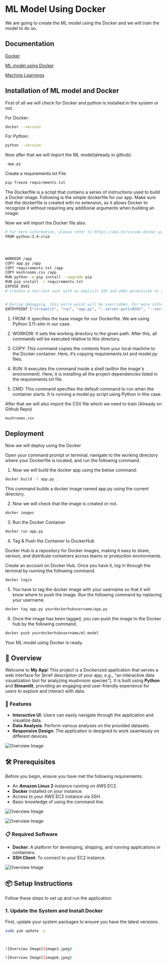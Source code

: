 
# ML Model Using Docker

We are going to create the ML model using the Docker and we will train the model to do so.




## Documentation

[Docker](https://docs.docker.com/)

[ML model using Docker](https://www.geeksforgeeks.org/how-to-use-docker-for-machine-learning/)

[Machine Learnings](https://www.geeksforgeeks.org/machine-learning-models/)





## Installation of ML model and Docker

First of all we will check for Docker and python is installed in the system or not.

For Docker: 
```bash
docker --version
```

For Python:
```bash
python --version
```

Now after that we will import the ML model(already in github):
```bash
 app.py 
```

Create a requirements.txt File.
```bash
pip freeze requirements.txt
```

The Dockerfile is a script that contains a series of instructions used to build a Docker image.
Following is the simple dockerfile for our app. Make sure that the dockerfile is created with no extension, as it allows Docker to recognize it without requiring any additional arguments when building an image:

Now we will import the Docker file also.
```bash
# For more information, please refer to https://aka.ms/vscode-docker-python
FROM python:3.9-slim




WORKDIR /app
COPY app.py /app
COPY requirements.txt /app
COPY mushrooms.csv /app
RUN python -m pip install --upgrade pip
RUN pip install -r requirements.txt
EXPOSE 8501
# Creates a non-root user with an explicit UID and adds permission to access the /app folder


# During debugging, this entry point will be overridden. For more information, please refer to https://aka.ms/vscode-docker-python-debug
ENTRYPOINT ["streamlit", "run", "app.py", "--server.port=8501", "--server.address=0.0.0.0"]
```

1. FROM: It specifies the base image for our Dockerfile. We are using Python 3.11-slim in our case.

2. WORKDIR: It sets the working directory to the given path. After this, all commands will be executed relative to this directory.
3. COPY: This command copies the contents from your local machine to the Docker container. Here, it’s copying requirements.txt and model.py files.

4. RUN: It executes the command inside a shell (within the image's environment). Here, it is installing all the project dependencies listed in the requirements.txt file.

5. CMD: This command specifies the default command to run when the container starts. It is running a model.py script using Python in this case.

After that we will also import the CSV file which we need to train (Already on Github Repo)

```bash
mushrooms.csv
```


## Deployment

Now we will deploy using the Docker

Open your command prompt or terminal, navigate to the working directory where your Dockerfile is located, and run the following command.

1. Now we will build the docker app using the below command:

```bash
docker build -t app.py .
```
 This command builds a docker image named app.py using the current directory.

2. Now we will check that the image is created or not.

```bash
docker images
```
3. Run the Docker Container

```bash
docker run app.py
```

4. Tag & Push the Container to DockerHub

Docker Hub is a repository for Docker images, making it easy to share, version, and distribute containers across teams or production environments.

Create an account on Docker Hub. Once you have it, log in through the terminal by running the following command.

```bash
docker login
```

5. You have to tag the docker image with your username so that it will know where to push the image. Run the following command by replacing your username.

```bash
docker tag app.py yourdockerhubusername/app.py
```

6. Once the image has been tagged, you can push the image to the Docker hub by the following command.

```bash
docker push yourdockerhubusername/ml-model
```

Your ML model using Docker is ready.


## 📖 Overview

Welcome to **My App**! This project is a Dockerized application that serves a web interface for [brief description of your app, e.g., "an interactive data visualization tool for analyzing mushroom species"]. It is built using **Python** and **Streamlit**, providing an engaging and user-friendly experience for users to explore and interact with data.

### 🌟 Features

- **Interactive UI**: Users can easily navigate through the application and visualize data.
- **Data Analysis**: Perform various analyses on the provided datasets.
- **Responsive Design**: The application is designed to work seamlessly on different devices.

![Overview Image](image1.jpeg)

## 🛠️ Prerequisites

Before you begin, ensure you have met the following requirements:

- An **Amazon Linux 2** instance running on AWS EC2.
- **Docker** installed on your instance.
- Access to your AWS EC2 instance via SSH.
- Basic knowledge of using the command line.

![Overview Image](image4.jpeg)

![Overview Image](image5.jpeg)



### 📋 Required Software

- **Docker**: A platform for developing, shipping, and running applications in containers.
- **SSH Client**: To connect to your EC2 instance.


![Overview Image](image2.jpeg)

## 📦 Setup Instructions

Follow these steps to set up and run the application:

### 1. Update the System and Install Docker

First, update your system packages to ensure you have the latest versions:

```bash
sudo yum update -y

 

![Overview Image](image3.jpeg)

![Overview Image](image6.jpeg)


